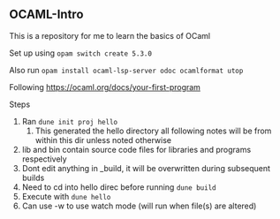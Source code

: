## OCAML-Intro

This is a repository for me to learn the basics of OCaml

Set up using ```opam switch create 5.3.0```

Also run ```opam install ocaml-lsp-server odoc ocamlformat utop```

Following https://ocaml.org/docs/your-first-program

Steps

1. Ran ```dune init proj hello```
    1. This generated the hello directory all following notes will be from within this dir unless noted otherwise
2. lib and bin contain source code files for libraries and programs respectively
3. Dont edit anything in _build, it will be overwritten during subsequent builds
4. Need to cd into hello direc before running ```dune build```
5. Execute with ```dune hello```
6. Can use -w to use watch mode (will run when file(s) are altered)